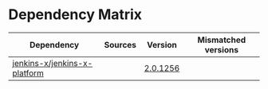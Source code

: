 # Dependency Matrix

Dependency | Sources | Version | Mismatched versions
---------- | ------- | ------- | -------------------
[jenkins-x/jenkins-x-platform](https://github.com/jenkins-x/jenkins-x-platform.git) |  | [2.0.1256](https://github.com/jenkins-x/jenkins-x-platform/releases/tag/v2.0.1256) | 
